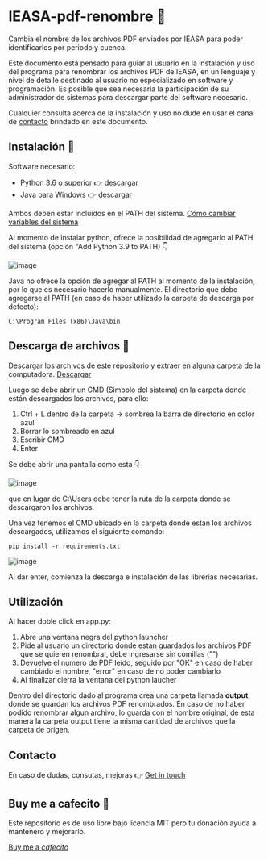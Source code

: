 # IEASA-pdf-renombre 📝

Cambia el nombre de los archivos PDF enviados por IEASA para poder identificarlos por periodo y cuenca.

Este documento está pensado para guiar al usuario en la instalación y uso del programa para renombrar los archivos PDF de IEASA, en un lenguaje y nivel de detalle destinado al usuario no especializado en software y programación.
Es posible que sea necesaria la participación de su administrador de sistemas para descargar parte del software necesario.

Cualquier consulta acerca de la instalación y uso no dude en usar el canal de <a href="https://github.com/yagopajarino/IEASA-pdf-renombre/blob/main/README.md#contacto">contacto</a> brindado en este documento.

## Instalación 🔧

Software necesario:
<ul>
  <li>Python 3.6 o superior 👉 <a href="https://www.python.org/downloads/">descargar</a></li>
  <li>Java para Windows 👉 <a href="https://www.java.com/es/download/ie_manual.jsp">descargar</a></li>
</ul>

Ambos deben estar incluidos en el PATH del sistema. <a href="https://www.java.com/es/download/help/path_es.html">Cómo cambiar variables del sistema</a>

Al momento de instalar python, ofrece la posibilidad de agregarlo al PATH del sistema (opción "Add Python 3.9 to PATH) 👇

![image](https://user-images.githubusercontent.com/84155397/126665001-5b8d2fe9-d690-4f3b-ac5a-45b2f6036e99.png)

Java no ofrece la opción de agregar al PATH al momento de la instalación, por lo que es necesario hacerlo manualmente. El directorio que debe agregarse al PATH (en caso de haber utilizado la carpeta de descarga por defecto):
```
C:\Program Files (x86)\Java\bin
```
## Descarga de archivos 📂
Descargar los archivos de este repositorio y extraer en alguna carpeta de la computadora. <a href="https://github.com/yagopajarino/IEASA-pdf-renombre/archive/refs/heads/main.zip">Descargar</a>

Luego se debe abrir un CMD (Simbolo del sistema) en la carpeta donde están descargados los archivos, para ello:
<ol>
<li>Ctrl + L dentro de la carpeta -> sombrea la barra de directorio en color azul</li>
<li>Borrar lo sombreado en azul</li>
<li>Escribir CMD</li>
<li>Enter</li>
</ol>

Se debe abrir una pantalla como esta 👇

![image](https://user-images.githubusercontent.com/84155397/126667543-787fb8a6-12aa-4a75-a4de-5e9cf466abc7.png)

que en lugar de C:\Users debe tener la ruta de la carpeta donde se descargaron los archivos.

Una vez tenemos el CMD ubicado en la carpeta donde estan los archivos descargados, utilizamos el siguiente comando:
```
pip install -r requirements.txt
```
![image](https://user-images.githubusercontent.com/84155397/126671901-76f11023-a516-4b52-a2da-78e71b291656.png)

Al dar enter, comienza la descarga e instalación de las librerias necesarias.

## Utilización
Al hacer doble click en app.py:
<ol>
  <li>Abre una ventana negra del python launcher</li>
  <li>Pide al usuario un directorio donde estan guardados los archivos PDF que se quieren renombrar, debe ingresarse sin comillas ("")</li>
  <li>Devuelve el numero de PDF leído, seguido por "OK" en caso de haber cambiado el nombre, "error" en caso de no poder cambiarlo</li>
  <li>Al finalizar cierra la ventana del python laucher</li>
</ol>

Dentro del directorio dado al programa crea una carpeta llamada **output**, donde se guardan los archivos PDF renombrados. En caso de no haber podido renombrar algun archivo, lo guarda con el nombre original, de esta manera la carpeta output tiene la misma cantidad de archivos que la carpeta de origen.

## Contacto
En caso de dudas, consutas, mejoras 👉 <a href="mailto:yagopajarino@outlook.com">Get in touch</a>

## Buy me a cafecito :money_with_wings:
Este repositorio es de uso libre bajo licencia MIT pero tu donación ayuda a mantenero y mejorarlo.

<a href="https://cafecito.app/yagopajarino">Buy me a <em>cafecito</em></a>
